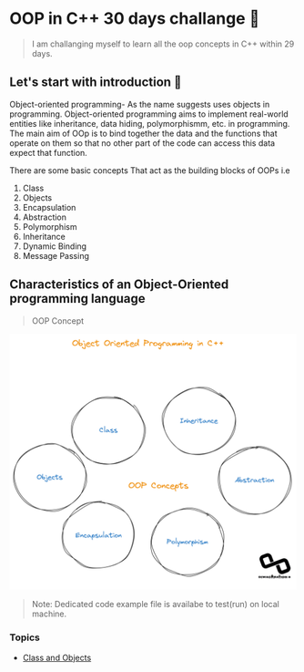 # OOP in C++ 30 days challange 👀
> I am challanging myself to learn all the oop concepts in C++ within 29 days.

## Let's start with introduction 📝
Object-oriented programming- As the name suggests uses objects in programming. Object-oriented programming aims to implement real-world entities like inheritance, data hiding, polymorphismm, etc. in programming. The main aim of OOp is to bind together the data and the functions that operate on them so that no other part of the code can access this data expect that function.

There are some basic concepts That act as the building blocks of OOPs i.e

1. Class
1. Objects
1. Encapsulation
1. Abstraction
1. Polymorphism
1. Inheritance
1. Dynamic Binding
1. Message Passing

## Characteristics of an Object-Oriented programming language
>OOP Concept


![oop Concepts!](/images/oop-concept.png)

> Note: Dedicated code example file is availabe to test(run) on local machine. 
### Topics
- [Class and Objects](Day-1-Class-Objects/Readme.md)

